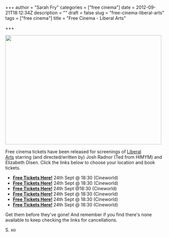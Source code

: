 +++
author = "Sarah Fry"
categories = ["free cinema"]
date = 2012-09-21T18:12:34Z
description = ""
draft = false
slug = "free-cinema-liberal-arts"
tags = ["free cinema"]
title = "Free Cinema - Liberal Arts"

+++


<a href="http://sweetaspi.co.uk/content/images/2012/09/liberal-arts.jpg"><img class="aligncenter size-full wp-image-1249" title="liberal arts" src="http://sweetaspi.co.uk/content/images/2012/09/liberal-arts.jpg" alt="" width="490" height="344" /></a>

Free cinema tickets have been released for screenings of <a href="http://www.imdb.com/title/tt1872818/" target="_blank">Liberal Arts</a> starring (and directed/written by) Josh Radnor (Ted from HIMYM) and Elizabeth Olsen. Click the links below to choose your location and book tickets.
<ul>
	<li><strong><a href="http://www.showfilmfirst.com/pin/902215" target="_blank">Free Tickets Here!</a></strong> 24th Sept @ 18:30 (Cineworld)</li>
	<li><strong><a href="http://www.showfilmfirst.com/pin/596749" target="_blank">Free Tickets Here!</a></strong> 24th Sept @ 18:30 (Cineworld)</li>
	<li><strong><a href="http://www.showfilmfirst.com/pin/595187" target="_blank">Free Tickets Here!</a> </strong>24th Sept @18:30 (Cineworld)</li>
	<li><strong><a href="http://www.showfilmfirst.com/pin/926460" target="_blank">Free Tickets Here!</a> </strong>24th Sept @ 18:30 (Cineworld)</li>
	<li><strong><a href="http://www.showfilmfirst.com/pin/143148" target="_blank">Free Tickets Here!</a> </strong>24th Sept @ 18:30 (Cineworld)</li>
	<li><strong><a href="http://www.showfilmfirst.com/pin/536535" target="_blank">Free Tickets Here!</a> </strong>24th Sept @ 18:30 (Cineworld)</li>
</ul>
Get them before they've gone! And remember if you find there's none available to keep checking the links for cancellations.

S. xo

